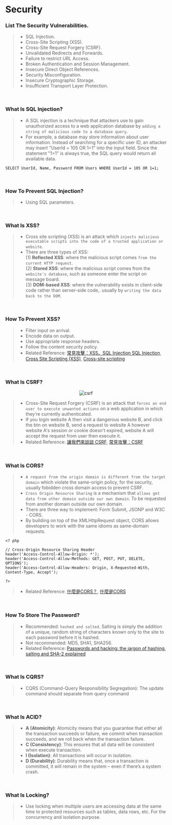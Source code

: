 # Security

### **List The Security Vulnerabilities.**
> - SQL Injection.
> - Cross-Site Scripting (XSS).
> - Cross-Site Request Forgery (CSRF).
> - Unvalidated Redirects and Forwards.
> - Failure to restrict URL Access.
> - Broken Authentication and Session Management.
> - Insecure Direct Object References.
> - Security Misconfiguration.
> - Insecure Cryptographic Storage.
> - Insufficient Transport Layer Protection.

<br/>

### **What Is SQL Injection?**
> - A SQL injection is a technique that attackers use to gain unauthorized access to a web application database by `adding a string of malicious code to a database query`.
> - For example, a database may store information about user information. Instead of searching for a specific user ID, an attacker may insert "UserId = 105 OR 1=1" into the input field. Since the statement "1=1" is always true, the SQL query would return all available data. 

```
SELECT UserId, Name, Password FROM Users WHERE UserId = 105 OR 1=1;
```

<br/>

### **How To Prevent SQL Injection?**
> - Using SQL parameters.

<br/>

### **What Is XSS?**
> - Cross site scripting (XSS) is an attack which `injects malicious executable scripts into the code of a trusted application or website`.
> - There are three types of XSS: <br/>
(1) **Reflected XSS**: where the malicious script comes `from the current HTTP request`. <br/>
(2) **Stored XSS**: where the malicious script comes from the `website's database`, such as someone enter the script on message board. <br/>
(3) **DOM-based XSS**: where the vulnerability exists in client-side code rather than server-side code,. usually by `writing the data back to the DOM`.

<br/>

### **How To Prevent XSS?**
> - Filter input on arrival.
> - Encode data on output.
> - Use appropriate response headers.
> - Follow the content security policy.
> - Related Reference: [常見攻擊：XSS、SQL Injection
SQL Injection](https://yakimhsu.com/project/project_w12_Info_Security-XSS_SQL.html), [Cross Site Scripting (XSS)](https://www.synopsys.com/glossary/what-is-cross-site-scripting.html), [Cross-site scripting](https://portswigger.net/web-security/cross-site-scripting)

<br/>

### **What Is CSRF?**
<p align="center">
  <img src="img/csrf.png" alt="csrf" title="csrf">
</p>

> - Cross-Site Request Forgery (CSRF) is an attack that `forces an end user to execute unwanted actions` on a web application in which they’re currently authenticated.
> - If you login website A then visit a dangerous website B, and click the btn on website B, send a request to website A however website A's session or cookie doesn't expired, website A will accept the request from user then execute it.
> - Related Reference: [讓我們來談談 CSRF](https://blog.techbridge.cc/2017/02/25/csrf-introduction/), [常見攻擊：CSRF](https://yakimhsu.com/project/project_w12_Info_Security-CSRF.html)

<br/>

### **What Is CORS?**

> - `A request from the origin domain is different from the target domain` which violate the same-origin policy, for the security, usually fobidden cross domain access to prevent CSRF.
> - `Cross Origin Resource Sharing` is a mechanism that `allows get data from other domain outside our own domain`. To be requested from another domain outside our own domain. 
> - There are three way to implement: Form Submit, JSONP and W3C - CORS.
> - By building on top of the XMLHttpRequest object, CORS allows developers to work with the same idioms as same-domain requests.
```
<? php
 
// Cross-Origin Resource Sharing Header
header('Access-Control-Allow-Origin: *');
header('Access-Control-Allow-Methods: GET, POST, PUT, DELETE, OPTIONS');
header('Access-Control-Allow-Headers: Origin, X-Requested-With, Content-Type, Accept');
 
?>
```
> - Related Reference: [什麼是CORS？](https://sibevin.github.io/posts/2017-06-05-101518-note-cors), [什麼是CORS](https://ithelp.ithome.com.tw/articles/10204004)
<br/>

### **How To Store The Password?**
> - Recommended: `hashed and salted`. Salting is simply the addition of a unique, random string of characters known only to the site to each password before it is hashed.
> - Not recommended: MD5, SHA1, SHA256.
> - Related Reference: [Passwords and hacking: the jargon of hashing, salting and SHA-2 explained](https://www.theguardian.com/technology/2016/dec/15/passwords-hacking-hashing-salting-sha-2)

<br/>


### **What Is CQRS?**
> - CQRS (Command-Query Responsibility Segregation): The update command should separate from query command

<br/>

### **What Is ACID?**
> - **A (Atomicity)**: Atomicity means that you guarantee that either all the transaction succeeds or failure, we commit when transaction succeeds, and we roll back when the transaction failure.
> - **C (Consistency)**: This ensures that all data will be consistent when execute transaction.
> - **I (Isolation)**: All transactions will occur in isolation.
> - **D (Durability)**: Durability means that, once a transaction is committed, it will remain in the system – even if there’s a system crash.

<br/>

### **What Is Locking?**
> - Use locking when multiple users are accessing data at the same time to protected resources such as tables, data rows, etc. For the concurrency and  isolation purpose.

<br/>
